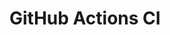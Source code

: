 # GitHub Actions CI










































































































































































































































































































































































































